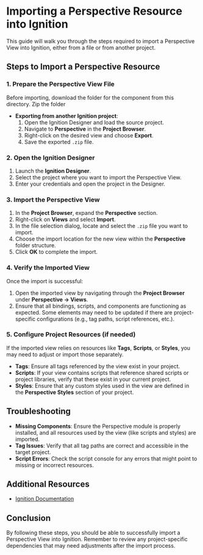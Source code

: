 # Importing a Perspective Resource into Ignition

This guide will walk you through the steps required to import a Perspective View into Ignition, either from a file or from another project.

## Steps to Import a Perspective Resource

### 1. Prepare the Perspective View File
Before importing, download the folder for the component from this directory. Zip the folder

- **Exporting from another Ignition project**:
    1. Open the Ignition Designer and load the source project.
    2. Navigate to **Perspective** in the **Project Browser**.
    3. Right-click on the desired view and choose **Export**.
    4. Save the exported `.zip` file.

### 2. Open the Ignition Designer
1. Launch the **Ignition Designer**.
2. Select the project where you want to import the Perspective View.
3. Enter your credentials and open the project in the Designer.

### 3. Import the Perspective View
1. In the **Project Browser**, expand the **Perspective** section.
2. Right-click on **Views** and select **Import**.
3. In the file selection dialog, locate and select the `.zip` file you want to import.
4. Choose the import location for the new view within the **Perspective** folder structure.
5. Click **OK** to complete the import.

### 4. Verify the Imported View
Once the import is successful:
1. Open the imported view by navigating through the **Project Browser** under **Perspective → Views**.
2. Ensure that all bindings, scripts, and components are functioning as expected. Some elements may need to be updated if there are project-specific configurations (e.g., tag paths, script references, etc.).

### 5. Configure Project Resources (if needed)
If the imported view relies on resources like **Tags**, **Scripts**, or **Styles**, you may need to adjust or import those separately.

- **Tags**: Ensure all tags referenced by the view exist in your project.
- **Scripts**: If your view contains scripts that reference shared scripts or project libraries, verify that these exist in your current project.
- **Styles**: Ensure that any custom styles used in the view are defined in the **Perspective Styles** section of your project.

## Troubleshooting
- **Missing Components**: Ensure the Perspective module is properly installed, and all resources used by the view (like scripts and styles) are imported.
- **Tag Issues**: Verify that all tag paths are correct and accessible in the target project.
- **Script Errors**: Check the script console for any errors that might point to missing or incorrect resources.

## Additional Resources
- [Ignition Documentation](https://docs.inductiveautomation.com/)

## Conclusion
By following these steps, you should be able to successfully import a Perspective View into Ignition. Remember to review any project-specific dependencies that may need adjustments after the import process.
